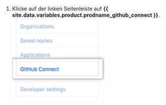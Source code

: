 1. Klicke auf der linken Seitenleiste auf **{{ site.data.variables.product.prodname_github_connect }}**. ![Registerkarte „GitHub Connect" in der Seitenleiste der Benutzereinstellungen](/assets/images/help/settings/github-connect-tab-user-settings.png)
